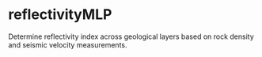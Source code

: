 # reflectivityMLP
Determine reflectivity index across geological layers based on rock density and seismic velocity measurements.
